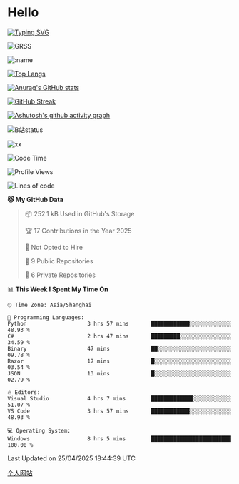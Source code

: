 # Hello


[![Typing SVG](https://readme-typing-svg.demolab.com?font=Fira+Code&pause=1000&color=F78FDE&width=435&lines=Ciallo%ef%bd%9e(%e2%88%a0%e3%83%bb%cf%89%3c+)%e2%8c%92%e2%98%85)](https://git.io/typing-svg)

![GRSS](https://github-readme-steam-card.vercel.app/status/?steamid=76561198221796636&show_in_game_bg=true&show_recent_game_bg=true&animated_avatar=true)

![:name](https://count.getloli.com/get/@hk416?theme=rule34)

[![Top Langs](https://github-readme-stats.vercel.app/api/top-langs/?username=qq583044063qq&locale=cn&hide=javascript,html)](https://github.com/anuraghazra/github-readme-stats)

[![Anurag's GitHub stats](https://github-readme-stats.vercel.app/api?username=qq583044063qq&count_private=true&show_icons=true&locale=cn)](https://github.com/anuraghazra/github-readme-stats)

[![GitHub Streak](https://streak-stats.demolab.com/?user=qq583044063qq&locale=zh_Hans)](https://git.io/streak-stats)

[![Ashutosh's github activity graph](https://github-readme-activity-graph.vercel.app/graph?username=qq583044063qq)](https://github.com/ashutosh00710/github-readme-activity-graph)

![B站status](https://stats.justsong.cn/api/bilibili/?id=3931848&lang=zh-CN)

![xx](xx.gif)

<!--START_SECTION:waka-->
![Code Time](http://img.shields.io/badge/Code%20Time-1%2C554%20hrs%2040%20mins-blue)

![Profile Views](http://img.shields.io/badge/Profile%20Views-7-blue)

![Lines of code](https://img.shields.io/badge/From%20Hello%20World%20I%27ve%20Written-905.4%20thousand%20lines%20of%20code-blue)

**🐱 My GitHub Data** 

> 📦 252.1 kB Used in GitHub's Storage 
 > 
> 🏆 17 Contributions in the Year 2025
 > 
> 🚫 Not Opted to Hire
 > 
> 📜 9 Public Repositories 
 > 
> 🔑 6 Private Repositories 
 > 
📊 **This Week I Spent My Time On** 

```text
🕑︎ Time Zone: Asia/Shanghai

💬 Programming Languages: 
Python                   3 hrs 57 mins       ████████████░░░░░░░░░░░░░   48.93 % 
C#                       2 hrs 47 mins       █████████░░░░░░░░░░░░░░░░   34.59 % 
Binary                   47 mins             ██░░░░░░░░░░░░░░░░░░░░░░░   09.78 % 
Razor                    17 mins             █░░░░░░░░░░░░░░░░░░░░░░░░   03.54 % 
JSON                     13 mins             █░░░░░░░░░░░░░░░░░░░░░░░░   02.79 % 

🔥 Editors: 
Visual Studio            4 hrs 7 mins        █████████████░░░░░░░░░░░░   51.07 % 
VS Code                  3 hrs 57 mins       ████████████░░░░░░░░░░░░░   48.93 % 

💻 Operating System: 
Windows                  8 hrs 5 mins        █████████████████████████   100.00 % 
```


 Last Updated on 25/04/2025 18:44:39 UTC
<!--END_SECTION:waka-->

[个人网站](https://blog.ayatsukinora.org.cn)
